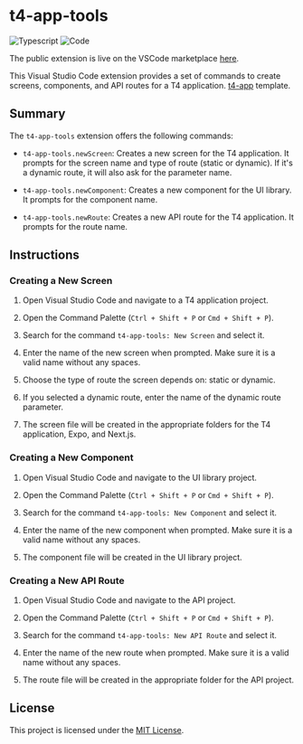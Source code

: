 # t4-app-tools
![Typescript](https://shields.io/badge/TypeScript-3178C6?logo=TypeScript&logoColor=FFF&style=flat-square)
![Code](https://shields.io/badge/VSCode-00495c?logo=visual-studio-code&logoColor=FFF&style=flat-square)

The public extension is live on the VSCode marketplace [here]().

This Visual Studio Code extension provides a set of commands to create screens, components, and API routes for a T4 application. [t4-app](https://github.com/timothymiller/t4-app) template.

## Summary

The `t4-app-tools` extension offers the following commands:

- `t4-app-tools.newScreen`: Creates a new screen for the T4 application. It prompts for the screen name and type of route (static or dynamic). If it's a dynamic route, it will also ask for the parameter name.

- `t4-app-tools.newComponent`: Creates a new component for the UI library. It prompts for the component name.

- `t4-app-tools.newRoute`: Creates a new API route for the T4 application. It prompts for the route name.

## Instructions

### Creating a New Screen

1. Open Visual Studio Code and navigate to a T4 application project.

2. Open the Command Palette (`Ctrl + Shift + P` or `Cmd + Shift + P`).

3. Search for the command `t4-app-tools: New Screen` and select it.

4. Enter the name of the new screen when prompted. Make sure it is a valid name without any spaces.

5. Choose the type of route the screen depends on: static or dynamic.

6. If you selected a dynamic route, enter the name of the dynamic route parameter.

7. The screen file will be created in the appropriate folders for the T4 application, Expo, and Next.js.

### Creating a New Component

1. Open Visual Studio Code and navigate to the UI library project.

2. Open the Command Palette (`Ctrl + Shift + P` or `Cmd + Shift + P`).

3. Search for the command `t4-app-tools: New Component` and select it.

4. Enter the name of the new component when prompted. Make sure it is a valid name without any spaces.

5. The component file will be created in the UI library project.

### Creating a New API Route

1. Open Visual Studio Code and navigate to the API project.

2. Open the Command Palette (`Ctrl + Shift + P` or `Cmd + Shift + P`).

3. Search for the command `t4-app-tools: New API Route` and select it.

4. Enter the name of the new route when prompted. Make sure it is a valid name without any spaces.

5. The route file will be created in the appropriate folder for the API project.

## License

This project is licensed under the [MIT License](LICENSE).

